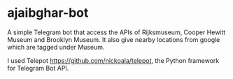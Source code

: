 # ajaibghar-bot

A simple Telegram bot that access the APIs of Rijksmuseum, Cooper Hewitt Museum and Brooklyn Museum. It also give nearby locations from google which are tagged under Museum.

I used Telepot https://github.com/nickoala/telepot, the Python framework for Telegram Bot API.
